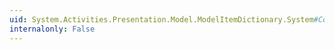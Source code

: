```yaml
---
uid: System.Activities.Presentation.Model.ModelItemDictionary.System#Collections#IDictionary#Add(System.Object,System.Object)
internalonly: False
---
```

